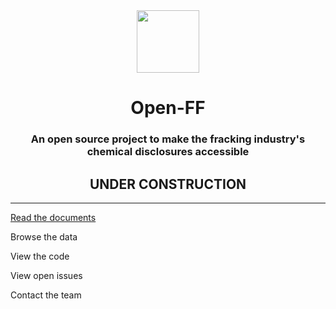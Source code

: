 <center> <img src="https://storage.googleapis.com/open-ff-common/openFF_logo.png" width="100"/>

# Open-FF

### An open source project to make the fracking industry's chemical disclosures accessible 

## UNDER CONSTRUCTION
    
</center>


---
    
[Read the documents](docs/Top.md)

Browse the data

View the code

View open issues

Contact the team 

